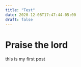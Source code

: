 ```yaml
---
title: "Test"
date: 2020-12-08T17:47:44-05:00
draft: false
---
```



# Praise the lord

this is my first post
